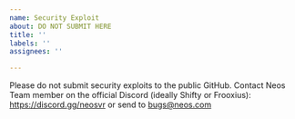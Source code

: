 ```yaml
---
name: Security Exploit
about: DO NOT SUBMIT HERE
title: ''
labels: ''
assignees: ''

---
```


Please do not submit security exploits to the public GitHub. Contact Neos Team member on the official Discord (ideally Shifty or Frooxius): https://discord.gg/neosvr or send to bugs@neos.com
